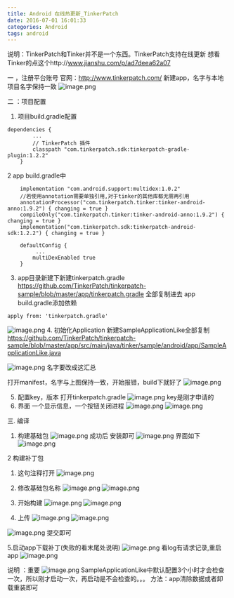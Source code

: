 ```yaml
---
title: Android 在线热更新_TinkerPatch
date: 2016-07-01 16:01:33
categories: Android
tags: android
---
```


<meta name="referrer" content="no-referrer" />


说明：TinkerPatch和Tinker并不是一个东西。TinkerPatch支持在线更新
想看Tinker的点这个http://www.jianshu.com/p/ad7deea62a07

一 ，注册平台账号
官网：http://www.tinkerpatch.com/ 
新建app，名字与本地项目名字保持一致
![image.png](http://upload-images.jianshu.io/upload_images/2803682-cf373bbd5ba1b5da.png?imageMogr2/auto-orient/strip%7CimageView2/2/w/1240)

二 ：项目配置
1.  项目build.gradle配置
```
dependencies {
        ...
        // TinkerPatch 插件
        classpath "com.tinkerpatch.sdk:tinkerpatch-gradle-plugin:1.2.2"
    }
```
2 app build.gradle中
```
    implementation "com.android.support:multidex:1.0.2"
    //若使用annotation需要单独引用,对于tinker的其他库都无需再引用
    annotationProcessor("com.tinkerpatch.tinker:tinker-android-anno:1.9.2") { changing = true }
    compileOnly("com.tinkerpatch.tinker:tinker-android-anno:1.9.2") { changing = true }
    implementation("com.tinkerpatch.sdk:tinkerpatch-android-sdk:1.2.2") { changing = true }
```
```
    defaultConfig {
         ...
        multiDexEnabled true
    }
```

3. app目录新建下新建tinkerpatch.gradle
https://github.com/TinkerPatch/tinkerpatch-sample/blob/master/app/tinkerpatch.gradle
全部复制进去
app build.gradle添加依赖
```
apply from: 'tinkerpatch.gradle'
```
![image.png](http://upload-images.jianshu.io/upload_images/2803682-27720cb6e20eca64.png?imageMogr2/auto-orient/strip%7CimageView2/2/w/1240)
4. 初始化Application
新建SampleApplicationLike全部复制
https://github.com/TinkerPatch/tinkerpatch-sample/blob/master/app/src/main/java/tinker/sample/android/app/SampleApplicationLike.java

![image.png](http://upload-images.jianshu.io/upload_images/2803682-a027ae132d72b3a4.png?imageMogr2/auto-orient/strip%7CimageView2/2/w/1240)
名字要改成这汇总

打开manifest，名字与上图保持一致，开始报错，build下就好了
![image.png](http://upload-images.jianshu.io/upload_images/2803682-816097a2c6d27f0d.png?imageMogr2/auto-orient/strip%7CimageView2/2/w/1240)

5. 配置key，版本
打开tinkerpatch.gradle
![image.png](http://upload-images.jianshu.io/upload_images/2803682-1ac75ad810633b70.png?imageMogr2/auto-orient/strip%7CimageView2/2/w/1240)
key是刚才申请的
6. 界面
一个显示信息，一个按钮关闭进程
![image.png](http://upload-images.jianshu.io/upload_images/2803682-631431d5fc42ae92.png?imageMogr2/auto-orient/strip%7CimageView2/2/w/1240)
![image.png](http://upload-images.jianshu.io/upload_images/2803682-20f9b5244072e5fa.png?imageMogr2/auto-orient/strip%7CimageView2/2/w/1240)

三. 编译
1. 构建基础包
![image.png](http://upload-images.jianshu.io/upload_images/2803682-c0b71c37be9a3ef7.png?imageMogr2/auto-orient/strip%7CimageView2/2/w/1240)
成功后 安装即可
![image.png](http://upload-images.jianshu.io/upload_images/2803682-de8c1a07d48adba5.png?imageMogr2/auto-orient/strip%7CimageView2/2/w/1240)
界面如下
![image.png](http://upload-images.jianshu.io/upload_images/2803682-9e21956a6cdb3f64.png?imageMogr2/auto-orient/strip%7CimageView2/2/w/1240)

2 构建补丁包
1. 这句注释打开
![image.png](http://upload-images.jianshu.io/upload_images/2803682-9f2b1ab454dcc741.png?imageMogr2/auto-orient/strip%7CimageView2/2/w/1240)

2. 修改基础包名称
![image.png](http://upload-images.jianshu.io/upload_images/2803682-d2718b3a837d3f7c.png?imageMogr2/auto-orient/strip%7CimageView2/2/w/1240)
![image.png](http://upload-images.jianshu.io/upload_images/2803682-30b4af5a1a1aa508.png?imageMogr2/auto-orient/strip%7CimageView2/2/w/1240)

3. 开始构建
![image.png](http://upload-images.jianshu.io/upload_images/2803682-f02b8047d79dfffa.png?imageMogr2/auto-orient/strip%7CimageView2/2/w/1240)
![image.png](http://upload-images.jianshu.io/upload_images/2803682-f116d60b00c6d42d.png?imageMogr2/auto-orient/strip%7CimageView2/2/w/1240)

4. 上传
![image.png](http://upload-images.jianshu.io/upload_images/2803682-d186b64e0e08b237.png?imageMogr2/auto-orient/strip%7CimageView2/2/w/1240)
![image.png](http://upload-images.jianshu.io/upload_images/2803682-1b6db60cf7b09a28.png?imageMogr2/auto-orient/strip%7CimageView2/2/w/1240)

![image.png](http://upload-images.jianshu.io/upload_images/2803682-8d966dad202102e1.png?imageMogr2/auto-orient/strip%7CimageView2/2/w/1240)
提交即可

5.启动app下载补丁(失败的看末尾处说明)
![image.png](http://upload-images.jianshu.io/upload_images/2803682-05c3fa8a4e4d12ca.png?imageMogr2/auto-orient/strip%7CimageView2/2/w/1240)
看log有请求记录,重启app
![image.png](http://upload-images.jianshu.io/upload_images/2803682-f00178a7833438fd.png?imageMogr2/auto-orient/strip%7CimageView2/2/w/1240)

说明 ：重要
![image.png](http://upload-images.jianshu.io/upload_images/2803682-99ac2f9edb9e2e73.png?imageMogr2/auto-orient/strip%7CimageView2/2/w/1240)
SampleApplicationLike中默认配置3个小时才会检查一次，所以刚才启动一次，再启动是不会检查的。。。
方法：app清除数据或者卸载重装即可











